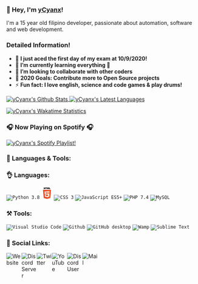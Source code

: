 ### 👋 Hey, I'm [yCyanx](https://github.com.io/yCyanx)!

I'm a 15 year old filipino developer, passionate about automation, software and web development.
### Detailed Information!
- 🔭 <strong> I just aced the first day of my exam at 10/9/2020! </strong>
- 🌱 <strong> I’m currently learning everything 🤣 </strong>
- 👯 <strong> I’m looking to collaborate with other coders </strong>
- 🥅 <strong> 2020 Goals:  Contribute more to Open Source projects </strong>
- ⚡ <strong> Fun fact: I love english, science and code games & play drums! </strong>

<a href="https://github.com/yCyanx69?tab=repositories">
  <img align="center" src="https://github-readme-stats.vercel.app/api?username=yCyanx69&theme=algolia&show_icons=true&include_all_commits=true" alt="yCyanx's Github Stats">
</a>
<a href="https://ycyanx69.github.io/yCyanx">
  <img align="center" src="https://github-readme-stats.vercel.app/api/top-langs/?username=yCyanx69&theme=algolia&layout=compact" alt="yCyanx's Latest Languages">
</a>

[![yCyanx's Wakatime Statistics](https://github-readme-stats.vercel.app/api/wakatime?username=yCyanx)](https://ycyanx69.github.io/yCyanx)


### 🎧 Now Playing on Spotify 🎧

[<img src="https://now-playing-codestackr.vercel.app/api/spotify-playing" alt="yCyanx's Spotify Playlist!" width="350" />](https://open.spotify.com/user/2jri0nr16kvq74rdb00vhwxca)

### 🚀 Languages & Tools:

### 👌 Languages:
<code><img height="30" src="https://cv.quentium.fr/img/python.png" title="Python 3.8"></code>
<code><img height="30" src="https://raw.githubusercontent.com/github/explore/80688e429a7d4ef2fca1e82350fe8e3517d3494d/topics/html/html.png" title="HTML 5"></code>
<code><img height="30" src="https://cv.quentium.fr/img/CSS.png" title="CSS 3"></code>
<code><img height="30" src="https://cv.quentium.fr/img/JS.png" title="JavaScript ES5+"></code>
<code><img height="30" src="https://cv.quentium.fr/img/PHP.png" title="PHP 7.4"></code>
<code><img height="30" src="https://cv.quentium.fr/img/SQL.png" title="MySQL"></code>

### ⚒️ Tools:
<code><img height="30" src="https://cv.quentium.fr/img/visual_studio_code.png" title="Visual Studio Code"></code>
<code><img height="30" src="https://cdn.freebiesupply.com/logos/large/2x/github-icon-1-logo-png-transparent.png" title="Github"></code>
<code><img height="30" src="https://cv.quentium.fr/img/github_desktop.png" title="GitHub desktop"></code>
<code><img height="30" src="https://cv.quentium.fr/img/wamp.png" title="Wamp"></code>
<code><img height="30" src="https://cdn.dribbble.com/users/2404/screenshots/3438305/sublime-text-preview.png" title="Sublime Text"></code>

### 🔗 Social Links:

<a href="https://ycyanx69.github.io/yCyanx" title="Website">
  <img align="left" alt="Website" width="40px" src="https://quentium.fr/+img/footer/www.png" />
</a>
<a href="https://discord.gg/zGzdH4X" title="Discord Server">
  <img align="left" alt="Discord Server" width="40px" src="https://quentium.fr/+img/footer/discord.png" />
</a>
<a href="https://www.twitter.com/YcyanxL" title="Twitter">
  <img align="left" alt="Twitter" width="40px" src="https://quentium.fr/+img/footer/twitter.png" />
</a>
<a href="https://youtube.com/channel/UCldkv3RBqhciOtfWnuufkgg" title="YouTube">
  <img align="left" alt="YouTube" width="40px" src="https://quentium.fr/+img/footer/youtube.png" />
</a>
<a href="https://www.paypal.me/QuentiumYT/1" title="Discord User">
  <img align="left" alt="Discord User" width="40px" src="https://quentium.fr/+img/footer/discord.png" />
</a>
<a href="mailto:yCyanx69@gmail.com?subject=[GitHub]%20Contact%20for%20..." title="Mail">
  <img align="left" alt="Mail" width="40px" src="https://quentium.fr/+img/footer/mail.png" />
</a>
